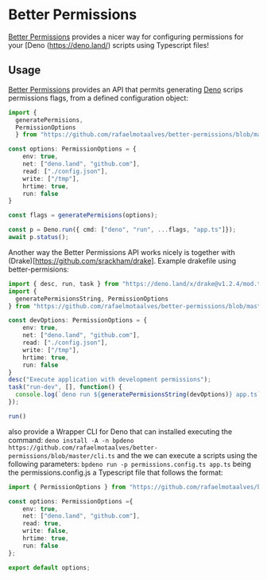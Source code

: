 # Better Permissions
[Better Permissions](https://github.com/rafaelmotaalves/better-permissions) provides a nicer way for configuring permissions for your [Deno
(https://deno.land/) scripts using Typescript files!

## Usage
[Better Permissions](https://github.com/rafaelmotaalves/better-permissions) provides an API that permits generating [Deno](https://deno.land/) scrips permissions flags, from a defined configuration object:

```typescript
import { 
  generatePermisions, 
  PermissionOptions 
  } from "https://github.com/rafaelmotaalves/better-permissions/blob/master/mod.ts";

const options: PermissionOptions = {
    env: true,
    net: ["deno.land", "github.com"],
    read: ["./config.json"],
    write: ["/tmp"],
    hrtime: true,
    run: false
}

const flags = generatePermisions(options);

const p = Deno.run({ cmd: ["deno", "run", ...flags, "app.ts"]});
await p.status();
```
Another way the Better Permissions API works nicely is together with (Drake)[https://github.com/srackham/drake]. 
Example drakefile using better-permisions:
```typescript
import { desc, run, task } from "https://deno.land/x/drake@v1.2.4/mod.ts";
import { 
  generatePermisionsString, PermissionOptions 
} from "https://github.com/rafaelmotaalves/better-permissions/blob/master/mod.ts";

const devOptions: PermissionOptions = {
    env: true,
    net: ["deno.land", "github.com"],
    read: ["./config.json"],
    write: ["/tmp"],
    hrtime: true,
    run: false
}
desc("Execute application with development permissions");
task("run-dev", [], function() {
  console.log(`deno run ${generatePermisionsString(devOptions)} app.ts`);
});

run()
```
 also provide a Wrapper CLI for Deno that can installed executing the command:
`
  deno install -A -n bpdeno https://github.com/rafaelmotaalves/better-permissions/blob/master/cli.ts
`
and the we can execute a scripts using the following parameters:
`
  bpdeno run -p permissions.config.ts app.ts
`
being the permissions.config.js a Typescript file that follows the format: 
```typescript
import { PermissionOptions } from "https://github.com/rafaelmotaalves/better-permissions/blob/master/mod.ts";

const options: PermissionOptions ={
    env: true,
    net: ["deno.land", "github.com"],
    read: true,
    write: false,
    hrtime: true,
    run: false
};

export default options;

```



